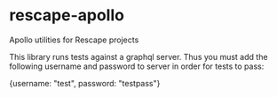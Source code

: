 # rescape-apollo

Apollo utilities for Rescape projects

This library runs tests against a graphql server. Thus you must add the following username and password to
server in order for tests to pass:

{username: "test", password: "testpass"}